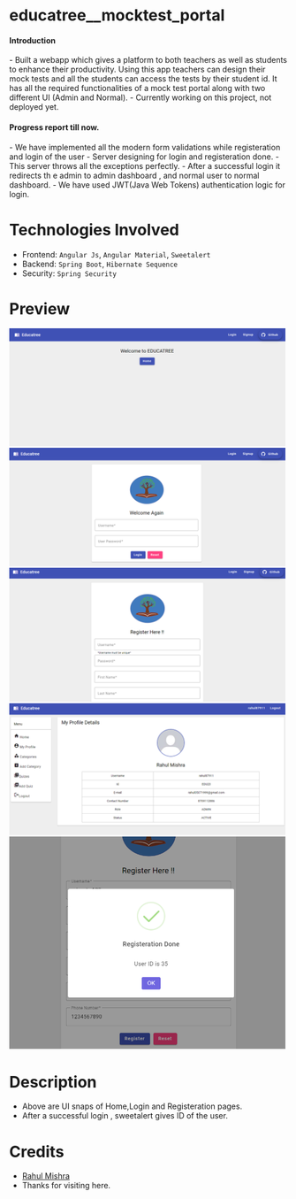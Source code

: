 # educatree__mocktest_portal

<h4>Introduction</h4>
- Built a webapp which gives a platform to both teachers as well as students to enhance their productivity. Using this
app teachers can design their mock tests and all the students can access the tests by their student id. It has all the
required functionalities of a mock test portal along with two different UI (Admin and Normal).
- Currently working on this project, not deployed yet.

<h4>Progress report till now.</h4>
- We have implemented all the modern form validations while registeration and login of the user
- Server designing for login and registeration done.
- This server throws all the exceptions perfectly.
- After a successful login it redirects th e admin to admin dashboard , and normal user to normal dashboard.
- We have used JWT(Java Web Tokens) authentication logic for login.

# Technologies Involved

- Frontend: `Angular Js`, `Angular Material`, `Sweetalert`
- Backend: `Spring Boot`, `Hibernate Sequence`
- Security: `Spring Security`

# Preview

 <p float="center">
  <img src="img/img_1.png" width="500" />
   <img src="img/img_2.png" width="500" />
    <img src="img/img_3.png" width="500" />
     <img src="img/img_5.png" width="500" />
      <img src="img/img_4.png" width="500" />
</p>

# Description
- Above are UI snaps of Home,Login and Registeration pages.
- After a successful login , sweetalert gives ID of the user.

# Credits
- <a href="https://github.com/rahul87911">Rahul Mishra</a>
- Thanks for visiting here.
